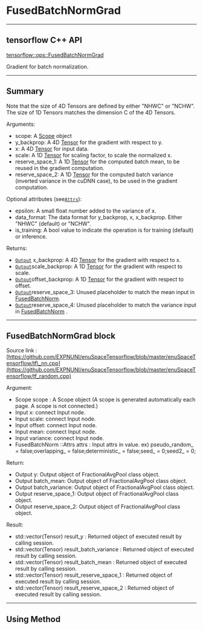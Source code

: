# FusedBatchNormGrad

---

## tensorflow C++ API

[tensorflow::ops::FusedBatchNormGrad](https://www.tensorflow.org/api_docs/cc/class/tensorflow/ops/fused-batch-norm-grad)

Gradient for batch normalization.

---

## Summary

Note that the size of 4D Tensors are defined by either "NHWC" or "NCHW". The size of 1D Tensors matches the dimension C of the 4D Tensors.

Arguments:

* scope: A [Scope](https://www.tensorflow.org/api_docs/cc/class/tensorflow/scope.html#classtensorflow_1_1_scope) object
* y\_backprop: A 4D [Tensor](https://www.tensorflow.org/api_docs/cc/class/tensorflow/tensor.html#classtensorflow_1_1_tensor) for the gradient with respect to y.
* x: A 4D [Tensor](https://www.tensorflow.org/api_docs/cc/class/tensorflow/tensor.html#classtensorflow_1_1_tensor) for input data.
* scale: A 1D [Tensor](https://www.tensorflow.org/api_docs/cc/class/tensorflow/tensor.html#classtensorflow_1_1_tensor) for scaling factor, to scale the normalized x.
* reserve\_space\_1: A 1D [Tensor](https://www.tensorflow.org/api_docs/cc/class/tensorflow/tensor.html#classtensorflow_1_1_tensor) for the computed batch mean, to be reused in the gradient computation.
* reserve\_space\_2: A 1D [Tensor](https://www.tensorflow.org/api_docs/cc/class/tensorflow/tensor.html#classtensorflow_1_1_tensor) for the computed batch variance \(inverted variance in the cuDNN case\), to be used in the gradient computation.

Optional attributes \(see[`Attrs`](https://www.tensorflow.org/api_docs/cc/struct/tensorflow/ops/fused-batch-norm-grad/attrs.html#structtensorflow_1_1ops_1_1_fused_batch_norm_grad_1_1_attrs)\):

* epsilon: A small float number added to the variance of x.
* data\_format: The data format for y\_backprop, x, x\_backprop. Either "NHWC" \(default\) or "NCHW".
* is\_training: A bool value to indicate the operation is for training \(default\) or inference.

Returns:

* [`Output`](https://www.tensorflow.org/api_docs/cc/class/tensorflow/output.html#classtensorflow_1_1_output) x\_backprop: A 4D [Tensor](https://www.tensorflow.org/api_docs/cc/class/tensorflow/tensor.html#classtensorflow_1_1_tensor) for the gradient with respect to x.
* [`Output`](https://www.tensorflow.org/api_docs/cc/class/tensorflow/output.html#classtensorflow_1_1_output)scale\_backprop: A 1D [Tensor](https://www.tensorflow.org/api_docs/cc/class/tensorflow/tensor.html#classtensorflow_1_1_tensor) for the gradient with respect to scale.
* [`Output`](https://www.tensorflow.org/api_docs/cc/class/tensorflow/output.html#classtensorflow_1_1_output)offset\_backprop: A 1D [Tensor](https://www.tensorflow.org/api_docs/cc/class/tensorflow/tensor.html#classtensorflow_1_1_tensor) for the gradient with respect to offset.
* [`Output`](https://www.tensorflow.org/api_docs/cc/class/tensorflow/output.html#classtensorflow_1_1_output)reserve\_space\_3: Unused placeholder to match the mean input in [FusedBatchNorm](https://www.tensorflow.org/api_docs/cc/class/tensorflow/ops/fused-batch-norm.html#classtensorflow_1_1ops_1_1_fused_batch_norm).
* [`Output`](https://www.tensorflow.org/api_docs/cc/class/tensorflow/output.html#classtensorflow_1_1_output)reserve\_space\_4: Unused placeholder to match the variance input in [FusedBatchNorm](https://www.tensorflow.org/api_docs/cc/class/tensorflow/ops/fused-batch-norm.html#classtensorflow_1_1ops_1_1_fused_batch_norm) .

---

## FusedBatchNormGrad block

Source link : [https://github.com/EXPNUNI/enuSpaceTensorflow/blob/master/enuSpaceTensorflow/tf\_nn.cpp](https://github.com/EXPNUNI/enuSpaceTensorflow/blob/master/enuSpaceTensorflow/tf_random.cpp)

Argument:

* Scope scope : A Scope object \(A scope is generated automatically each page. A scope is not connected.\)
* Input x: connect  Input node.
* Input scale: connect  Input node.
* Input offset: connect  Input node.
* Input mean: connect  Input node.
* Input variance: connect  Input node.
* FusedBatchNorm ::Attrs attrs : Input attrs in value. 
  ex\) pseudo\_random\_ = false;overlapping\_ = false;deterministic\_ = false;seed\_ = 0;seed2\_ = 0;

Return:

* Output y: Output object of FractionalAvgPool class object.
* Output batch\_mean: Output object of FractionalAvgPool class object.
* Output batch\_variance: Output object of FractionalAvgPool class object.
* Output reserve\_space\_1: Output object of FractionalAvgPool class object.
* Output reserve\_space\_2: Output object of FractionalAvgPool class object.

Result:

* std::vector\(Tensor\) result\_y  : Returned object of executed result by calling session.
* std::vector\(Tensor\) result\_batch\_variance  : Returned object of executed result by calling session.
* std::vector\(Tensor\) result\_batch\_mean  : Returned object of executed result by calling session.
* std::vector\(Tensor\) result\_reserve\_space\_1  : Returned object of executed result by calling session.
* std::vector\(Tensor\) result\_reserve\_space\_2 : Returned object of executed result by calling session.

---

## Using Method



